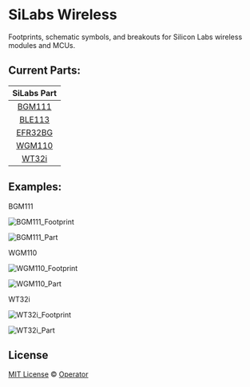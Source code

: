 # SiLabs Wireless 
Footprints, schematic symbols, and breakouts for Silicon Labs wireless modules and MCUs.

## Current Parts:

| SiLabs Part |
|:-----------:|
|[BGM111](https://www.silabs.com/products/wireless/bluetooth/bluetooth-smart-modules/Pages/bgm111-bluetooth-smart-module.aspx)|
|[BLE113](https://www.silabs.com/products/wireless/bluetooth/bluetooth-smart-modules/pages/ble113-bluetooth-smart-module.aspx)|
|[EFR32BG](https://www.silabs.com/products/wireless/bluetooth/efr32-blue-gecko/pages/blue-gecko-bluetooth-smart-soc.aspx)|
|[WGM110](https://www.silabs.com/products/wireless/wi-fi/wi-fi-modules/Pages/wgm110-wi-fi-module.aspx)|
|[WT32i](https://www.silabs.com/products/wireless/bluetooth/bluetooth-classic-modules/pages/wt32i-bluetooth-audio-module.aspx)|

## Examples:

BGM111

![BGM111_Footprint](/BGM111/BGM111_KiCad_Footprint.png)

![BGM111_Part](/BGM111/BGM111_KiCad_Part.png)

WGM110

![WGM110_Footprint](/WGM110/WGM110_KiCad_Footprint.png)

![WGM110_Part](/WGM110/WGM110_KiCad_Part.png)

WT32i

![WT32i_Footprint](/WT32i/WT32i_KiCad_Footprint.png)

![WT32i_Part](/WT32i/WT32i_KiCad_Part.png)

## License

[MIT License](LICENSE) © [Operator](https://github.com/EmbeddedDesign)